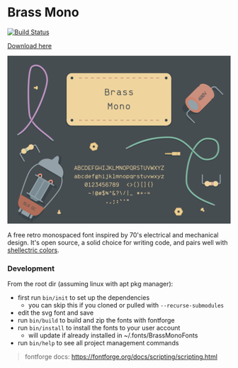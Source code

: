 # Brass Mono

[![Build Status](https://travis-ci.org/fonsecapeter/brass_mono.svg?branch=master)](https://travis-ci.org/fonsecapeter/brass_mono.svg)

[Download here](https://github.com/fonsecapeter/brass_mono/releases/latest/)

![brass_mono](/documentation/sample.png 'sample.png')

A free retro monospaced font inspired by 70's electrical and mechanical design. It's open source, a solid choice for writing code, and pairs well with [shellectric colors](https://github.com/fonsecapeter/shellectric-color-scheme).

### Development

From the root dir (assuming linux with apt pkg manager):

- first run `bin/init` to set up the dependencies
  - you can skip this if you cloned or pulled with `--recurse-submodules`
- edit the svg font and save
- run `bin/build` to build and zip the fonts with fontforge
- run `bin/install` to install the fonts to your user account
  - will update if already installed in ~/.fonts/BrassMonoFonts
- run `bin/help` to see all project management commands

> fontforge docs: https://fontforge.org/docs/scripting/scripting.html
